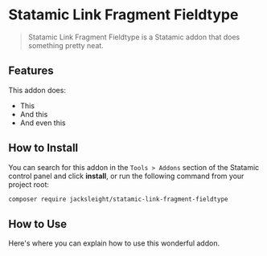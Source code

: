 # Statamic Link Fragment Fieldtype

> Statamic Link Fragment Fieldtype is a Statamic addon that does something pretty neat.

## Features

This addon does:

- This
- And this
- And even this

## How to Install

You can search for this addon in the `Tools > Addons` section of the Statamic control panel and click **install**, or run the following command from your project root:

``` bash
composer require jacksleight/statamic-link-fragment-fieldtype
```

## How to Use

Here's where you can explain how to use this wonderful addon.
